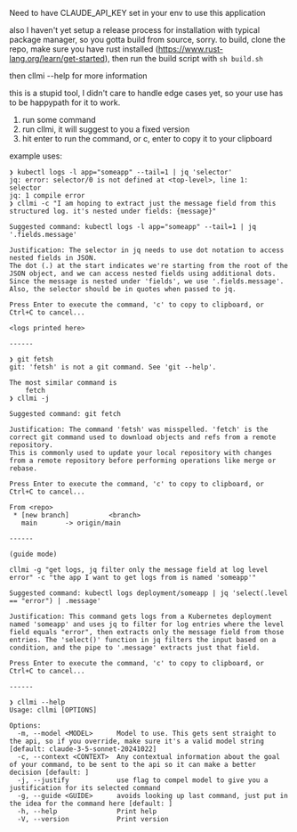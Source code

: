 Need to have CLAUDE_API_KEY set in your env to use this application

also I haven't yet setup a release process for installation with typical package manager, so you gotta build from source, sorry.
to build, clone the repo, make sure you have rust installed (https://www.rust-lang.org/learn/get-started), then run the build script with ```sh build.sh```

then cllmi --help for more information


this is a stupid tool, I didn't care to handle edge cases yet, so your use has to be happypath for it to work.

1. run some command
2. run cllmi, it will suggest to you a fixed version
3. hit enter to run the command, or c, enter to copy it to your clipboard


example uses:
```
❯ kubectl logs -l app="someapp" --tail=1 | jq 'selector'
jq: error: selector/0 is not defined at <top-level>, line 1:
selector
jq: 1 compile error
❯ cllmi -c "I am hoping to extract just the message field from this structured log. it's nested under fields: {message}"

Suggested command: kubectl logs -l app="someapp" --tail=1 | jq '.fields.message'

Justification: The selector in jq needs to use dot notation to access nested fields in JSON.
The dot (.) at the start indicates we're starting from the root of the JSON object, and we can access nested fields using additional dots.
Since the message is nested under 'fields', we use '.fields.message'. Also, the selector should be in quotes when passed to jq.

Press Enter to execute the command, 'c' to copy to clipboard, or Ctrl+C to cancel...

<logs printed here>

------

❯ git fetsh
git: 'fetsh' is not a git command. See 'git --help'.

The most similar command is
	fetch
❯ cllmi -j

Suggested command: git fetch

Justification: The command 'fetsh' was misspelled. 'fetch' is the correct git command used to download objects and refs from a remote repository.
This is commonly used to update your local repository with changes from a remote repository before performing operations like merge or rebase.

Press Enter to execute the command, 'c' to copy to clipboard, or Ctrl+C to cancel...

From <repo>
 * [new branch]          <branch>
   main       -> origin/main

------

(guide mode)

cllmi -g "get logs, jq filter only the message field at log level error" -c "the app I want to get logs from is named 'someapp'"

Suggested command: kubectl logs deployment/someapp | jq 'select(.level == "error") | .message'

Justification: This command gets logs from a Kubernetes deployment named 'someapp' and uses jq to filter for log entries where the level field equals "error", then extracts only the message field from those entries. The 'select()' function in jq filters the input based on a condition, and the pipe to '.message' extracts just that field.

Press Enter to execute the command, 'c' to copy to clipboard, or Ctrl+C to cancel...

------

❯ cllmi --help
Usage: cllmi [OPTIONS]

Options:
  -m, --model <MODEL>      Model to use. This gets sent straight to the api, so if you override, make sure it's a valid model string [default: claude-3-5-sonnet-20241022]
  -c, --context <CONTEXT>  Any contextual information about the goal of your command, to be sent to the api so it can make a better decision [default: ]
  -j, --justify            use flag to compel model to give you a justification for its selected command
  -g, --guide <GUIDE>      avoids looking up last command, just put in the idea for the command here [default: ]
  -h, --help               Print help
  -V, --version            Print version
```
